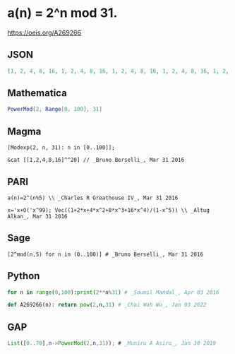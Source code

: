 # a\(n\) \= 2^n mod 31\.
https://oeis.org/A269266
## JSON
```JSON
[1, 2, 4, 8, 16, 1, 2, 4, 8, 16, 1, 2, 4, 8, 16, 1, 2, 4, 8, 16, 1, 2, 4, 8, 16, 1, 2, 4, 8, 16, 1, 2, 4, 8, 16, 1, 2, 4, 8, 16, 1, 2, 4, 8, 16, 1, 2, 4, 8, 16, 1, 2, 4, 8, 16, 1, 2, 4, 8, 16, 1, 2, 4, 8, 16, 1, 2, 4, 8, 16, 1, 2, 4, 8, 16, 1, 2, 4, 8, 16, 1]
```
## Mathematica
```Mathematica
PowerMod[2, Range[0, 100], 31]
```
## Magma
```Magma
[Modexp(2, n, 31): n in [0..100]];
```
```Magma
&cat [[1,2,4,8,16]^^20] // _Bruno Berselli_, Mar 31 2016
```
## PARI
```PARI
a(n)=2^(n%5) \\ _Charles R Greathouse IV_, Mar 31 2016
```
```PARI
x='x+O('x^99); Vec((1+2*x+4*x^2+8*x^3+16*x^4)/(1-x^5)) \\ _Altug Alkan_, Mar 31 2016
```
## Sage
```Sage
[2^mod(n,5) for n in (0..100)] # _Bruno Berselli_, Mar 31 2016
```
## Python
```Python
for n in range(0,100):print(2**n%31) # _Soumil Mandal_, Apr 03 2016
```
```Python
def A269266(n): return pow(2,n,31) # _Chai Wah Wu_, Jan 03 2022
```
## GAP
```GAP
List([0..70],n->PowerMod(2,n,31)); # _Muniru A Asiru_, Jan 30 2019
```
